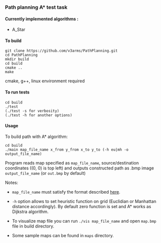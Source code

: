 ### Path planning A* test task

#### Currently implemented algorithms :
 - A_Star

#### To build
~~~
git clone https://github.com/v3arms/PathPlanning.git
cd PathPlanning
mkdir build
cd build
cmake ..
make
~~~

cmake, g++, linux environment required

#### To run tests
~~~
cd build
./test
(./test -s for verbosity)
(./test -h for another options)
~~~

#### Usage
To build path with A* algorithm:
~~~
cd build
./main map_file_name x_from y_from x_to y_to (-h eu|mh -o output_file_name)
~~~
Program reads map specified as `map_file_name`, source/destination coordinates ((0, 0) is top left) and outputs constructed path as .bmp image `output_file_name` (or `out.bmp` by default)

Notes:

 - `map_file_name` must satisfy the format described [here](https://movingai.com/benchmarks/formats.html).

 - `-h` option allows to set heuristic function on grid (Euclidian or Manhattan distance accordingly). By default zero function is set and A* works as Dijkstra algorithm.

 - To visualize map file you can run `./vis map_file_name` and open `map.bmp` file in build directory.

 - Some sample maps can be found in `maps` directory.
 